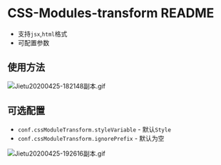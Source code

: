 # CSS-Modules-transform README

- 支持`jsx`,`html`格式
- 可配置参数

## 使用方法

![Jietu20200425-182148副本.gif](https://i.loli.net/2020/04/25/s8QoA5SByGlNZU2.gif)

## 可选配置

- `conf.cssModuleTransform.styleVariable` - 默认`Style`
- `conf.cssModuleTransform.ignorePrefix` - 默认为空

![Jietu20200425-192616副本.gif](https://i.loli.net/2020/04/25/C4wdNUoa5BLA1q6.gif)
